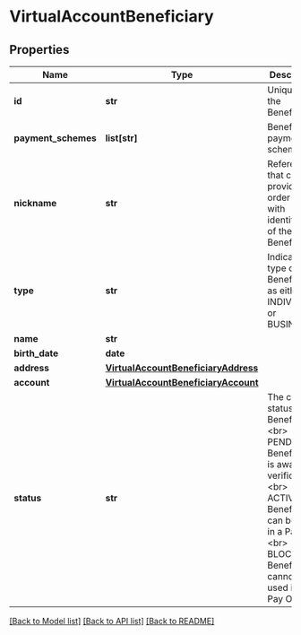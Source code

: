 # VirtualAccountBeneficiary

## Properties
Name | Type | Description | Notes
------------ | ------------- | ------------- | -------------
**id** | **str** | Unique id of the Beneficiary | [optional] 
**payment_schemes** | **list[str]** | Beneficiary payment schemes | [optional] 
**nickname** | **str** | Reference that can be provided in order to help with identification of the Beneficiary | [optional] 
**type** | **str** | Indicates the type of Beneficiary as either a INDIVIDUAL or BUSINESS | [optional] 
**name** | **str** |  | [optional] 
**birth_date** | **date** |  | [optional] 
**address** | [**VirtualAccountBeneficiaryAddress**](VirtualAccountBeneficiaryAddress.md) |  | [optional] 
**account** | [**VirtualAccountBeneficiaryAccount**](VirtualAccountBeneficiaryAccount.md) |  | [optional] 
**status** | **str** | The current status of the Beneficiary &lt;br&gt; PENDING - Beneficiary is awaiting verification &lt;br&gt; ACTIVE - Beneficiary can be used in a Pay Out &lt;br&gt; BLOCKED - Beneficiary cannot be used in a Pay Out | [optional] 

[[Back to Model list]](../README.md#documentation-for-models) [[Back to API list]](../README.md#documentation-for-api-endpoints) [[Back to README]](../README.md)


